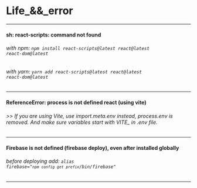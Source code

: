 # Life\_&&\_error

---

#### sh: react-scripts: command not found

###### with npm: <code>npm install react-scripts@latest react@latest react-dom@latest</code>

###### with yarn: <code>yarn add react-scripts@latest react@latest react-dom@latest</code>

---

#### ReferenceError: process is not defined react (using vite)

###### >> If you are using Vite, use import.meta.env instead, process.env is removed. And make sure variables start with VITE\_ in .env file.

--- 

####  Firebase is not defined (firebase deploy),   even after installed globally

###### before deploying add: <code>alias firebase="`npm config get prefix`/bin/firebase"</code>

--- 
